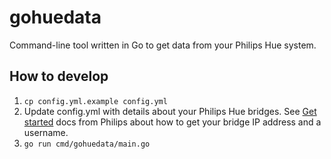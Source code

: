 # gohuedata

Command-line tool written in Go to get data from your Philips Hue system.

## How to develop

1. `cp config.yml.example config.yml`
1. Update config.yml with details about your Philips Hue bridges. See [Get started](https://developers.meethue.com/develop/get-started-2/) docs from Philips about how to get your bridge IP address and a username.
1. `go run cmd/gohuedata/main.go`
